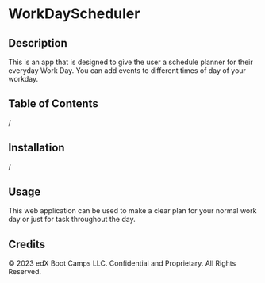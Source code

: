 # WorkDayScheduler
## Description

This is an app that is designed to give the user a schedule planner for their everyday Work Day. You can add events to different times of day of your workday.


## Table of Contents 

/

## Installation

/

## Usage

This web application can be used to make a clear plan for your normal work day or just for task throughout the day.

## Credits

© 2023 edX Boot Camps LLC. Confidential and Proprietary. All Rights Reserved.